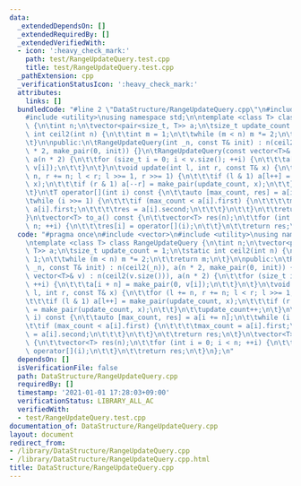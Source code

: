 ```yaml
---
data:
  _extendedDependsOn: []
  _extendedRequiredBy: []
  _extendedVerifiedWith:
  - icon: ':heavy_check_mark:'
    path: test/RangeUpdateQuery.test.cpp
    title: test/RangeUpdateQuery.test.cpp
  _pathExtension: cpp
  _verificationStatusIcon: ':heavy_check_mark:'
  attributes:
    links: []
  bundledCode: "#line 2 \"DataStructure/RangeUpdateQuery.cpp\"\n#include <vector>\n\
    #include <utility>\nusing namespace std;\n\ntemplate <class T> class RangeUpdateQuery\
    \ {\n\tint n;\n\tvector<pair<size_t, T>> a;\n\tsize_t update_count = 1;\n\tstatic\
    \ int ceil2(int n) {\n\t\tint m = 1;\n\t\twhile (m < n) m *= 2;\n\t\treturn m;\n\
    \t}\n\npublic:\n\tRangeUpdateQuery(int _n, const T& init) : n(ceil2(_n)), a(n\
    \ * 2, make_pair(0, init)) {}\n\tRangeUpdateQuery(const vector<T>& v) : n(ceil2(v.size())),\
    \ a(n * 2) {\n\t\tfor (size_t i = 0; i < v.size(); ++i) {\n\t\t\ta[i + n] = make_pair(0,\
    \ v[i]);\n\t\t}\n\t}\n\tvoid update(int l, int r, const T& x) {\n\t\tfor (l +=\
    \ n, r += n; l < r; l >>= 1, r >>= 1) {\n\t\t\tif (l & 1) a[l++] = make_pair(update_count,\
    \ x);\n\t\t\tif (r & 1) a[--r] = make_pair(update_count, x);\n\t\t}\n\t\tupdate_count++;\n\
    \t}\n\tT operator[](int i) const {\n\t\tauto [max_count, res] = a[i += n];\n\t\
    \twhile (i >>= 1) {\n\t\t\tif (max_count < a[i].first) {\n\t\t\t\tmax_count =\
    \ a[i].first;\n\t\t\t\tres = a[i].second;\n\t\t\t}\n\t\t}\n\t\treturn res;\n\t\
    }\n\tvector<T> to_a() const {\n\t\tvector<T> res(n);\n\t\tfor (int i = 0; i <\
    \ n; ++i) {\n\t\t\tres[i] = operator[](i);\n\t\t}\n\t\treturn res;\n\t}\n};\n"
  code: "#pragma once\n#include <vector>\n#include <utility>\nusing namespace std;\n\
    \ntemplate <class T> class RangeUpdateQuery {\n\tint n;\n\tvector<pair<size_t,\
    \ T>> a;\n\tsize_t update_count = 1;\n\tstatic int ceil2(int n) {\n\t\tint m =\
    \ 1;\n\t\twhile (m < n) m *= 2;\n\t\treturn m;\n\t}\n\npublic:\n\tRangeUpdateQuery(int\
    \ _n, const T& init) : n(ceil2(_n)), a(n * 2, make_pair(0, init)) {}\n\tRangeUpdateQuery(const\
    \ vector<T>& v) : n(ceil2(v.size())), a(n * 2) {\n\t\tfor (size_t i = 0; i < v.size();\
    \ ++i) {\n\t\t\ta[i + n] = make_pair(0, v[i]);\n\t\t}\n\t}\n\tvoid update(int\
    \ l, int r, const T& x) {\n\t\tfor (l += n, r += n; l < r; l >>= 1, r >>= 1) {\n\
    \t\t\tif (l & 1) a[l++] = make_pair(update_count, x);\n\t\t\tif (r & 1) a[--r]\
    \ = make_pair(update_count, x);\n\t\t}\n\t\tupdate_count++;\n\t}\n\tT operator[](int\
    \ i) const {\n\t\tauto [max_count, res] = a[i += n];\n\t\twhile (i >>= 1) {\n\t\
    \t\tif (max_count < a[i].first) {\n\t\t\t\tmax_count = a[i].first;\n\t\t\t\tres\
    \ = a[i].second;\n\t\t\t}\n\t\t}\n\t\treturn res;\n\t}\n\tvector<T> to_a() const\
    \ {\n\t\tvector<T> res(n);\n\t\tfor (int i = 0; i < n; ++i) {\n\t\t\tres[i] =\
    \ operator[](i);\n\t\t}\n\t\treturn res;\n\t}\n};\n"
  dependsOn: []
  isVerificationFile: false
  path: DataStructure/RangeUpdateQuery.cpp
  requiredBy: []
  timestamp: '2021-01-01 17:28:03+09:00'
  verificationStatus: LIBRARY_ALL_AC
  verifiedWith:
  - test/RangeUpdateQuery.test.cpp
documentation_of: DataStructure/RangeUpdateQuery.cpp
layout: document
redirect_from:
- /library/DataStructure/RangeUpdateQuery.cpp
- /library/DataStructure/RangeUpdateQuery.cpp.html
title: DataStructure/RangeUpdateQuery.cpp
---
```

